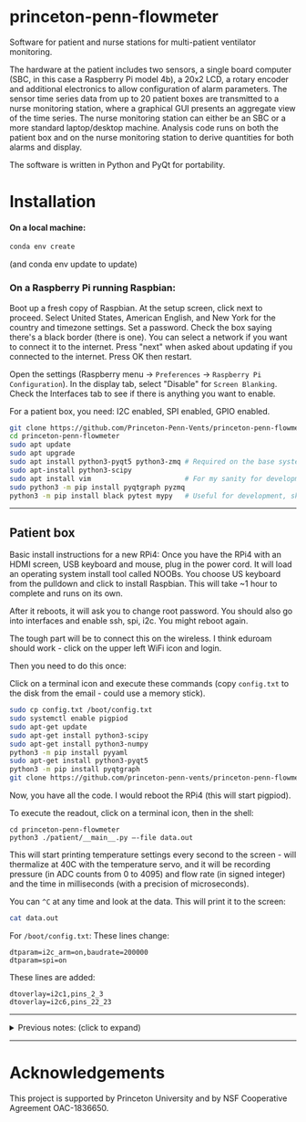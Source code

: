 # princeton-penn-flowmeter
Software for patient and nurse stations for multi-patient ventilator
monitoring.

The hardware at the patient includes two sensors, a single board computer
(SBC, in this case a Raspberry Pi model 4b), a 20x2 LCD, a rotary encoder and
additional electronics to allow configuration of alarm parameters. The sensor
time series data from up to 20 patient boxes are transmitted to a nurse
monitoring station, where a graphical GUI presents an aggregate view of the
time series. The nurse monitoring station can either be an SBC or a more
standard laptop/desktop machine. Analysis code runs on both the patient box
and on the nurse monitoring station to derive quantities for both alarms
and display.

The software is written in Python and PyQt for portability.

# Installation

#### On a local machine:

```bash
conda env create
```

(and conda env update to update)

### On a Raspberry Pi running Raspbian:

Boot up a fresh copy of Raspbian. At the setup screen, click next to proceed.
Select United States, American English, and New York for the country and
timezone settings. Set a password.  Check the box saying there's a black
border (there is one). You can select a network if you want to connect it
to the internet. Press "next" when asked about updating if you connected
to the internet. Press OK then restart.

Open the settings (Raspberry menu -> `Preferences` -> `Raspberry Pi Configuration`).
In the display tab, select "Disable" for `Screen Blanking`. Check the Interfaces tab to
see if there is anything you want to enable.

For a patient box, you need: I2C enabled, SPI enabled, GPIO enabled.



```bash
git clone https://github.com/Princeton-Penn-Vents/princeton-penn-flowmeter
cd princeton-penn-flowmeter
sudo apt update
sudo apt upgrade
sudo apt install python3-pyqt5 python3-zmq # Required on the base system, included in NOOBs
sudo apt-install python3-scipy
sudo apt install vim                       # For my sanity for development
sudo python3 -m pip install pyqtgraph pyzmq
python3 -m pip install black pytest mypy   # Useful for development, skip for production
```


---

## Patient box


Basic install instructions for a new RPi4:  Once you have the RPi4 with an HDMI screen, USB keyboard and mouse, plug in the power cord.
It will load an operating system install tool called NOOBs. You choose US keyboard from the pulldown
and click to install Raspbian. This will take ~1 hour to complete and runs on its own.

After it reboots, it will ask you to change root password.
You should also go into interfaces and enable ssh, spi, i2c.
You might reboot again.

The tough part will be to connect this on the wireless. I think eduroam should work - click on the upper left WiFi icon and login.

Then you need to do this once:

Click on a terminal icon and execute these commands (copy `config.txt` to the disk from the email - could use a memory stick).

```bash
sudo cp config.txt /boot/config.txt
sudo systemctl enable pigpiod
sudo apt-get update
sudo apt-get install python3-scipy
sudo apt-get install python3-numpy
python3 -m pip install pyyaml
sudo apt-get install python3-pyqt5
python3 -m pip install pyqtgraph
git clone https://github.com/princeton-penn-vents/princeton-penn-flowmeter
```
Now, you have all the code. I would reboot the RPi4 (this will start pigpiod).

To execute the readout, click on a terminal icon, then in the shell:

```
cd princeton-penn-flowmeter
python3 ./patient/__main__.py —-file data.out
```

This will start printing temperature settings every second to the screen - will thermalize at 40C with the temperature servo,
and it will be recording pressure (in ADC counts from 0 to 4095) and flow rate (in signed integer) and the time in milliseconds (with a precision of microseconds).

You can `^C` at any time and look at the data. This will print it to the screen:


```bash
cat data.out
```

For `/boot/config.txt`:  These lines change:

```
dtparam=i2c_arm=on,baudrate=200000
dtparam=spi=on
```

These lines are added:

```
dtoverlay=i2c1,pins_2_3
dtoverlay=i2c6,pins_22_23
```

---

<details><summary>Previous notes: (click to expand)</summary>

#### pigpio requires:

```bash
sudo apt-get update (before install, if needed)
sudo apt-get install pigpio python-pigpio python3-pigpio (install once)
sudo pigpiod (on each boot)
sudo killall pigpiod (for cleanup, if needed)
import pigpio
```

#### smbus requires:

```bash
# or manually sudo vi /etc/modprobe.d/raspi-blacklist.conf
# the underlying device is the i2c-bcm2708 (comment out blacklist)
sudo apt-get install i2c-tools
sudo install python-smbus
import smbus
```

#### spidev requires:

```bash
lsmod | grep spi (check that spidev and spi_bcm2708 are running)
spidev is there by default
```

</details>

---

# Acknowledgements

This project is supported by Princeton University and by NSF Cooperative Agreement OAC-1836650.

